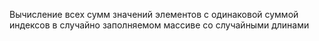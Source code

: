 Вычисление всех сумм значений элементов с одинаковой суммой индексов в случайно заполняемом массиве со случайными длинами
